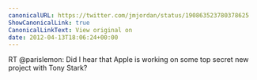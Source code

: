 ```yaml
---
canonicalURL: https://twitter.com/jmjordan/status/190863523780378625
ShowCanonicalLink: true
CanonicalLinkText: View original on
date: 2012-04-13T18:06:24+00:00
---
```

RT @parislemon: Did I hear that Apple is working on some top secret new project with Tony Stark?